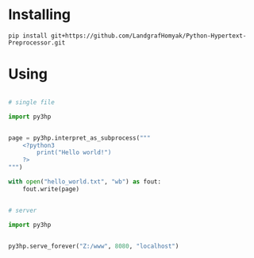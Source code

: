 # **Installing**

`pip install git+https://github.com/LandgrafHomyak/Python-Hypertext-Preprocessor.git`

# **Using**

```python

# single file

import py3hp


page = py3hp.interpret_as_subprocess("""
    <?python3
        print("Hello world!")
    ?> 
""")

with open("hello_world.txt", "wb") as fout:
    fout.write(page)
```
```python

# server

import py3hp


py3hp.serve_forever("Z:/www", 8080, "localhost")
```
